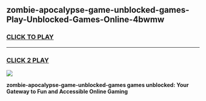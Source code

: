 
## zombie-apocalypse-game-unblocked-games-Play-Unblocked-Games-Online-4bwmw
<h3>
<a href="https://premium76.site?title=zombie-apocalypse-game-unblocked-games&ref=25A">CLICK TO PLAY</a></h3>
<hr>

<h3>
<a href="https://premium76.site?title=zombie-apocalypse-game-unblocked-games&ref=25A">CLICK 2 PLAY</a>
  
</h3>

<a href="https://premium76.site?title=zombie-apocalypse-game-unblocked-games&ref=25A"><img src="https://clearcache.store/games.png"></a>


**zombie-apocalypse-game-unblocked-games games unblocked: Your Gateway to Fun and Accessible Online Gaming**
